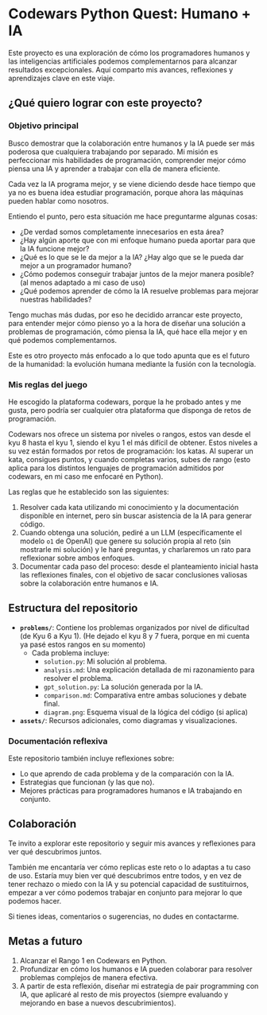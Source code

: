 # Codewars Python Quest: Humano + IA

Este proyecto es una exploración de cómo los programadores humanos y las inteligencias artificiales podemos complementarnos para alcanzar resultados excepcionales. Aquí comparto mis avances, reflexiones y aprendizajes clave en este viaje.

## ¿Qué quiero lograr con este proyecto?

### Objetivo principal

Busco demostrar que la colaboración entre humanos y la IA puede ser más poderosa que cualquiera trabajando por separado. Mi misión es perfeccionar mis habilidades de programación, comprender mejor cómo piensa una IA y aprender a trabajar con ella de manera eficiente.

Cada vez la IA programa mejor, y se viene diciendo desde hace tiempo que ya no es buena idea estudiar programación, porque ahora las máquinas pueden hablar como nosotros.

Entiendo el punto, pero esta situación me hace preguntarme algunas cosas:

- ¿De verdad somos completamente innecesarios en esta área?
- ¿Hay algún aporte que con mi enfoque humano pueda aportar para que la IA funcione mejor?
- ¿Qué es lo que se le da mejor a la IA? ¿Hay algo que se le pueda dar mejor a un programador humano?
- ¿Cómo podemos conseguir trabajar juntos de la mejor manera posible? (al menos adaptado a mi caso de uso)
- ¿Qué podemos aprender de cómo la IA resuelve problemas para mejorar nuestras habilidades?

Tengo muchas más dudas, por eso he decidido arrancar este proyecto, para entender mejor cómo pienso yo a la hora de diseñar una solución a problemas de programación, cómo piensa la IA, qué hace ella mejor y en qué podemos complementarnos.

Este es otro proyecto más enfocado a lo que todo apunta que es el futuro de la humanidad: la evolución humana mediante la fusión con la tecnología.

### Mis reglas del juego

He escogido la plataforma codewars, porque la he probado antes y me gusta, pero podría ser cualquier otra plataforma que disponga de retos de programación.

Codewars nos ofrece un sistema por niveles o rangos, estos van desde el kyu 8 hasta el kyu 1, siendo el kyu 1 el más difícil de obtener. Estos niveles a su vez están formados por retos de programación: los katas. Al superar un kata, consigues puntos, y cuando completas varios, subes de rango (esto aplica para los distintos lenguajes de programación admitidos por codewars, en mi caso me enfocaré en Python).

Las reglas que he establecido son las siguientes:

1. Resolver cada kata utilizando mi conocimiento y la documentación disponible en internet, pero sin buscar asistencia de la IA para generar código.
2. Cuando obtenga una solución, pediré a un LLM (específicamente el modelo `o1` de OpenAI) que genere su solución propia al reto (sin mostrarle mi solución) y le haré preguntas, y charlaremos un rato para reflexionar sobre ambos enfoques.
3. Documentar cada paso del proceso: desde el planteamiento inicial hasta las reflexiones finales, con el objetivo de sacar conclusiones valiosas sobre la colaboración entre humanos e IA.

## Estructura del repositorio

- **`problems/`**: Contiene los problemas organizados por nivel de dificultad (de Kyu 6 a Kyu 1). (He dejado el kyu 8 y 7 fuera, porque en mi cuenta ya pasé estos rangos en su momento)
  - Cada problema incluye:
    - `solution.py`: Mi solución al problema.
    - `analysis.md`: Una explicación detallada de mi razonamiento para resolver el problema.
    - `gpt_solution.py`: La solución generada por la IA.
    - `comparison.md`: Comparativa entre ambas soluciones y debate final.
    - `diagram.png`: Esquema visual de la lógica del código (si aplica)
- **`assets/`**: Recursos adicionales, como diagramas y visualizaciones.

### Documentación reflexiva

Este repositorio también incluye reflexiones sobre:

- Lo que aprendo de cada problema y de la comparación con la IA.
- Estrategias que funcionan (y las que no).
- Mejores prácticas para programadores humanos e IA trabajando en conjunto.

## Colaboración

Te invito a explorar este repositorio y seguir mis avances y reflexiones para ver qué descubrimos juntos.

También me encantaría ver cómo replicas este reto o lo adaptas a tu caso de uso. Estaría muy bien ver qué descubrimos entre todos, y en vez de tener rechazo o miedo con la IA y su potencial capacidad de sustituirnos, empezar a ver cómo podemos trabajar en conjunto para mejorar lo que podemos hacer.

Si tienes ideas, comentarios o sugerencias, no dudes en contactarme.

## Metas a futuro

1. Alcanzar el Rango 1 en Codewars en Python.
2. Profundizar en cómo los humanos e IA pueden colaborar para resolver problemas complejos de manera efectiva.
3. A partir de esta reflexión, diseñar mi estrategia de pair programming con IA, que aplicaré al resto de mis proyectos (siempre evaluando y mejorando en base a nuevos descubrimientos).
